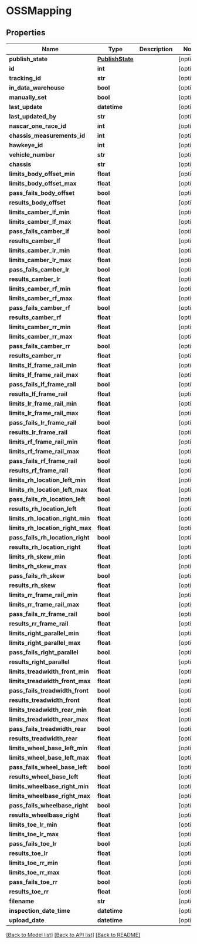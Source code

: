 # OSSMapping

## Properties
Name | Type | Description | Notes
------------ | ------------- | ------------- | -------------
**publish_state** | [**PublishState**](PublishState.md) |  | [optional] 
**id** | **int** |  | [optional] 
**tracking_id** | **str** |  | [optional] 
**in_data_warehouse** | **bool** |  | [optional] 
**manually_set** | **bool** |  | [optional] 
**last_update** | **datetime** |  | [optional] 
**last_updated_by** | **str** |  | [optional] 
**nascar_one_race_id** | **int** |  | [optional] 
**chassis_measurements_id** | **int** |  | [optional] 
**hawkeye_id** | **int** |  | [optional] 
**vehicle_number** | **str** |  | [optional] 
**chassis** | **str** |  | [optional] 
**limits_body_offset_min** | **float** |  | [optional] 
**limits_body_offset_max** | **float** |  | [optional] 
**pass_fails_body_offset** | **bool** |  | [optional] 
**results_body_offset** | **float** |  | [optional] 
**limits_camber_lf_min** | **float** |  | [optional] 
**limits_camber_lf_max** | **float** |  | [optional] 
**pass_fails_camber_lf** | **bool** |  | [optional] 
**results_camber_lf** | **float** |  | [optional] 
**limits_camber_lr_min** | **float** |  | [optional] 
**limits_camber_lr_max** | **float** |  | [optional] 
**pass_fails_camber_lr** | **bool** |  | [optional] 
**results_camber_lr** | **float** |  | [optional] 
**limits_camber_rf_min** | **float** |  | [optional] 
**limits_camber_rf_max** | **float** |  | [optional] 
**pass_fails_camber_rf** | **bool** |  | [optional] 
**results_camber_rf** | **float** |  | [optional] 
**limits_camber_rr_min** | **float** |  | [optional] 
**limits_camber_rr_max** | **float** |  | [optional] 
**pass_fails_camber_rr** | **bool** |  | [optional] 
**results_camber_rr** | **float** |  | [optional] 
**limits_lf_frame_rail_min** | **float** |  | [optional] 
**limits_lf_frame_rail_max** | **float** |  | [optional] 
**pass_fails_lf_frame_rail** | **bool** |  | [optional] 
**results_lf_frame_rail** | **float** |  | [optional] 
**limits_lr_frame_rail_min** | **float** |  | [optional] 
**limits_lr_frame_rail_max** | **float** |  | [optional] 
**pass_fails_lr_frame_rail** | **bool** |  | [optional] 
**results_lr_frame_rail** | **float** |  | [optional] 
**limits_rf_frame_rail_min** | **float** |  | [optional] 
**limits_rf_frame_rail_max** | **float** |  | [optional] 
**pass_fails_rf_frame_rail** | **bool** |  | [optional] 
**results_rf_frame_rail** | **float** |  | [optional] 
**limits_rh_location_left_min** | **float** |  | [optional] 
**limits_rh_location_left_max** | **float** |  | [optional] 
**pass_fails_rh_location_left** | **bool** |  | [optional] 
**results_rh_location_left** | **float** |  | [optional] 
**limits_rh_location_right_min** | **float** |  | [optional] 
**limits_rh_location_right_max** | **float** |  | [optional] 
**pass_fails_rh_location_right** | **bool** |  | [optional] 
**results_rh_location_right** | **float** |  | [optional] 
**limits_rh_skew_min** | **float** |  | [optional] 
**limits_rh_skew_max** | **float** |  | [optional] 
**pass_fails_rh_skew** | **bool** |  | [optional] 
**results_rh_skew** | **float** |  | [optional] 
**limits_rr_frame_rail_min** | **float** |  | [optional] 
**limits_rr_frame_rail_max** | **float** |  | [optional] 
**pass_fails_rr_frame_rail** | **bool** |  | [optional] 
**results_rr_frame_rail** | **float** |  | [optional] 
**limits_right_parallel_min** | **float** |  | [optional] 
**limits_right_parallel_max** | **float** |  | [optional] 
**pass_fails_right_parallel** | **bool** |  | [optional] 
**results_right_parallel** | **float** |  | [optional] 
**limits_treadwidth_front_min** | **float** |  | [optional] 
**limits_treadwidth_front_max** | **float** |  | [optional] 
**pass_fails_treadwidth_front** | **bool** |  | [optional] 
**results_treadwidth_front** | **float** |  | [optional] 
**limits_treadwidth_rear_min** | **float** |  | [optional] 
**limits_treadwidth_rear_max** | **float** |  | [optional] 
**pass_fails_treadwidth_rear** | **bool** |  | [optional] 
**results_treadwidth_rear** | **float** |  | [optional] 
**limits_wheel_base_left_min** | **float** |  | [optional] 
**limits_wheel_base_left_max** | **float** |  | [optional] 
**pass_fails_wheel_base_left** | **bool** |  | [optional] 
**results_wheel_base_left** | **float** |  | [optional] 
**limits_wheelbase_right_min** | **float** |  | [optional] 
**limits_wheelbase_right_max** | **float** |  | [optional] 
**pass_fails_wheelbase_right** | **bool** |  | [optional] 
**results_wheelbase_right** | **float** |  | [optional] 
**limits_toe_lr_min** | **float** |  | [optional] 
**limits_toe_lr_max** | **float** |  | [optional] 
**pass_fails_toe_lr** | **bool** |  | [optional] 
**results_toe_lr** | **float** |  | [optional] 
**limits_toe_rr_min** | **float** |  | [optional] 
**limits_toe_rr_max** | **float** |  | [optional] 
**pass_fails_toe_rr** | **bool** |  | [optional] 
**results_toe_rr** | **float** |  | [optional] 
**filename** | **str** |  | [optional] 
**inspection_date_time** | **datetime** |  | [optional] 
**upload_date** | **datetime** |  | [optional] 

[[Back to Model list]](../README.md#documentation-for-models) [[Back to API list]](../README.md#documentation-for-api-endpoints) [[Back to README]](../README.md)

